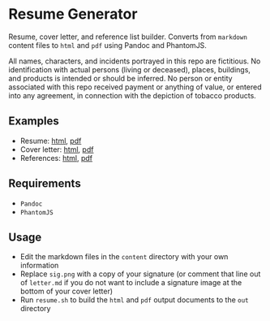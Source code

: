 # Resume Generator

Resume, cover letter, and reference list builder. Converts from
`markdown` content files to `html` and `pdf` using Pandoc and
PhantomJS.

All names, characters, and incidents portrayed in this repo are
fictitious. No identification with actual persons (living or
deceased), places, buildings, and products is intended or should be
inferred. No person or entity associated with this repo received
payment or anything of value, or entered into any agreement, in
connection with the depiction of tobacco products.

## Examples

- Resume: [html][resume-html], [pdf][resume-pdf]
- Cover letter: [html][letter-html], [pdf][letter-pdf]
- References: [html][references-html], [pdf][references-pdf]

## Requirements

- `Pandoc`
- `PhantomJS`

## Usage

- Edit the markdown files in the `content` directory with your own
  information
- Replace `sig.png` with a copy of your signature (or comment that
  line out of `letter.md` if you do not want to include a signature
  image at the bottom of your cover letter)
- Run `resume.sh` to build the `html` and `pdf` output documents to
  the `out` directory

[resume-html]: https://s3-us-west-2.amazonaws.com/epsalt-resume-builder/resume.html
[resume-pdf]: https://s3-us-west-2.amazonaws.com/epsalt-resume-builder/resume.pdf
[letter-html]: https://s3-us-west-2.amazonaws.com/epsalt-resume-builder/letter.html
[letter-pdf]: https://s3-us-west-2.amazonaws.com/epsalt-resume-builder/letter.pdf
[references-html]: https://s3-us-west-2.amazonaws.com/epsalt-resume-builder/references.html
[references-pdf]: https://s3-us-west-2.amazonaws.com/epsalt-resume-builder/references.pdf
